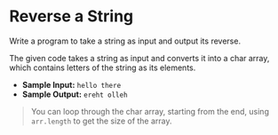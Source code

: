 # Reverse a String

Write a program to take a string as input and output its reverse.

The given code takes a string as input and converts it into a char array, which contains letters of the string as its elements.

- **Sample Input:** ```hello there```
- **Sample Output:** ```ereht olleh```

>You can loop through the char array, starting from the end, using ```arr.length``` to get the size of the array.
